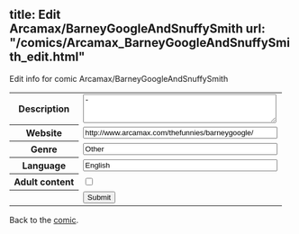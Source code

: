 title: Edit Arcamax/BarneyGoogleAndSnuffySmith
url: "/comics/Arcamax_BarneyGoogleAndSnuffySmith_edit.html"
---
Edit info for comic Arcamax/BarneyGoogleAndSnuffySmith

<form name="comic" action="http://gaepostmail.appspot.com/comic/" method="post">
<table class="comicinfo">
<tr>
<th>Description</th><td><textarea name="description" cols="40" rows="3">-</textarea></td>
</tr>
<tr>
<th>Website</th><td><input type="text" name="url" value="http://www.arcamax.com/thefunnies/barneygoogle/" size="40"/></td>
</tr>
<tr>
<th>Genre</th><td><input type="text" name="genre" value="Other" size="40"/></td>
</tr>
<tr>
<th>Language</th><td><input type="text" name="language" value="English" size="40"/></td>
</tr>
<tr>
<th>Adult content</th><td><input type="checkbox" name="adult" value="adult" /></td>
</tr>
<tr>
<th></th><td>
<input type="hidden" name="comic" value="Arcamax_BarneyGoogleAndSnuffySmith" />
<input type="submit" name="submit" value="Submit" />
</td>
</tr>
</table>
</form>

Back to the [comic](Arcamax_BarneyGoogleAndSnuffySmith.html).
